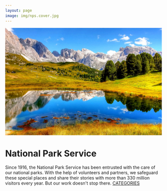 ```yaml
---
layout: page
image: img/nps.cover.jpg
---
```


<div class="indexsplit">
<img src="img/nps.cover.jpg" alt="nps">
<div class="hometxt">
 <div class="about_home">
 <h1> National Park Service </h1>
Since 1916, the National Park Service has been entrusted with the care of our national parks. With the help of volunteers and partners, we safeguard these special places and share their stories with more than 330 million visitors every year. But our work doesn't stop there.
<a href="cata.html" class="button" target="_blank">CATEGORIES</a>
 </div>

</div>
</div>

